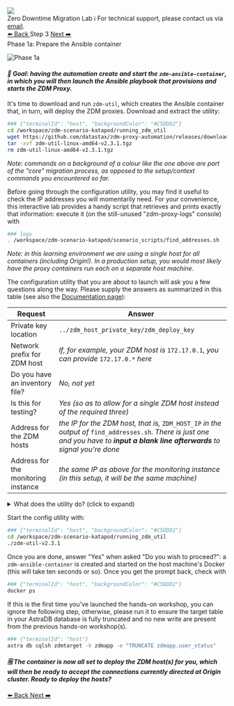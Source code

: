 <!-- TOP -->
<div class="top">
  <img class="scenario-academy-logo" src="https://datastax-academy.github.io/katapod-shared-assets/images/ds-academy-2023.svg" />
  <div class="scenario-title-section">
    <span class="scenario-title">Zero Downtime Migration Lab</span>
    <span class="scenario-subtitle">ℹ️ For technical support, please contact us via <a href="mailto:academy@datastax.com">email</a>.</span>
  </div>
</div>

<!-- NAVIGATION -->
<div id="navigation-top" class="navigation-top">
  <a title="Back (astra-cli)" href='command:katapod.loadPage?[{"step":"step2_astra_cli"}]' 
    class="btn btn-dark navigation-top-left">⬅️ Back
  </a>
  <span class="step-count">Step 3</span>
  <a title="Next" href='command:katapod.loadPage?[{"step":"step4"}]' 
    class="btn btn-dark navigation-top-right">Next ➡️
  </a>
</div>

<!-- CONTENT -->

<div class="step-title">Phase 1a: Prepare the Ansible container</div>

![Phase 1a](images/p1a.png)

#### _🎯 Goal: having the automation create and start the `zdm-ansible-container`, in which you will then launch the Ansible playbook that provisions and starts the ZDM Proxy._

It's time to download and run `zdm-util`, which creates
the Ansible container that, in turn, will deploy the ZDM proxies.
Download and extract the utility:

```bash
### {"terminalId": "host", "backgroundColor": "#C5DDD2"}
cd /workspace/zdm-scenario-katapod/running_zdm_util
wget https://github.com/datastax/zdm-proxy-automation/releases/download/v2.3.1/zdm-util-linux-amd64-v2.3.1.tgz
tar -xvf zdm-util-linux-amd64-v2.3.1.tgz
rm zdm-util-linux-amd64-v2.3.1.tgz
```

_Note: commands on a background of a colour like the one above are part of the "core" migration process, as opposed to the setup/context commands you encountered so far._

Before going through the configuration utility, you may find it useful to check the IP addresses
you will momentarily need.
For your convenience, this interactive lab provides a handy script that retrieves and prints
exactly that information: execute it (on the still-unused "zdm-proxy-logs" console) with

```bash
### logs
. /workspace/zdm-scenario-katapod/scenario_scripts/find_addresses.sh
```

_Note: in this learning environment we are using a single host for all containers (including Origin!)._
_In a production setup, you would most likely have the proxy containers run each on a separate host machine._

The configuration utility that you are about to launch will ask you a few questions along the way.
Please supply the answers as summarized in this table (see also the [Documentation page](https://docs.datastax.com/en/astra-serverless/docs/migrate/setup-ansible-playbooks.html#_running_the_zdm_utility)):

|Request                              | Answer|
|-------------------------------------|------|
| Private key location                | `../zdm_host_private_key/zdm_deploy_key`     |
| Network prefix for ZDM host         | _If, for example, your ZDM host is_ `172.17.0.1`, _you can provide_ `172.17.0.*` _here_     |
| Do you have an inventory file?      | _No, not yet_     |
| Is this for testing?                | _Yes (so as to allow for a single ZDM host instead of the required three)_     |
| Address for the ZDM hosts           | _the IP for the ZDM host, that is,_ `ZDM_HOST_IP` _in the output of_ `find_addresses.sh`. _There is just one and you have to **input a blank line afterwards** to signal you're done_     |
| Address for the monitoring instance | _the same IP as above for the monitoring instance (in this setup, it will be the same machine)_     |

<details class="katapod-details"><summary>What does the utility do? (click to expand)</summary>

The `zdm-util` interactively collects a few configuration values from the user,
then uses these to create a ready-to-use Ansible Control Host container
tailored to the settings for this specific migration.

The container thus created features Ansible playbooks that you can launch with
simple one-line commands to provision the ZDM Proxies themselves, the associated
monitoring stack, and perform other maintenance operations (such as restarts or
upgrades).

</details>

Start the config utility with:

```bash
### {"terminalId": "host", "backgroundColor": "#C5DDD2"}
cd /workspace/zdm-scenario-katapod/running_zdm_util
./zdm-util-v2.3.1
```

Once you are done, answer "Yes" when asked "Do you wish to proceed?": a `zdm-ansible-container` is created and started
on the host machine's Docker (this will take ten seconds or so).
Once you get the prompt back, check with

```bash
### {"terminalId": "host", "backgroundColor": "#C5DDD2"}
docker ps
```

If this is the first time you've launched the hands-on workshop, you can ignore the following step, otherwise, please run it to ensure the target table in your AstraDB database is fully truncated and no new write are present from the previous hands-on workshop(s).

```bash
### {"terminalId": "host"}
astra db cqlsh zdmtarget -k zdmapp -e "TRUNCATE zdmapp.user_status"
```

#### _🗒️ The container is now all set to deploy the ZDM host(s) for you, which will then be ready to accept the connections currently directed at Origin cluster. Ready to deploy the hosts?_

<!-- NAVIGATION -->
<div id="navigation-top" class="navigation-top">
  <a title="Back (astra-cli)" href='command:katapod.loadPage?[{"step":"step2_astra_cli"}]' 
    class="btn btn-dark navigation-top-left">⬅️ Back
  </a>
  <a title="Next" href='command:katapod.loadPage?[{"step":"step4"}]' 
    class="btn btn-dark navigation-top-right">Next ➡️
  </a>
</div>
